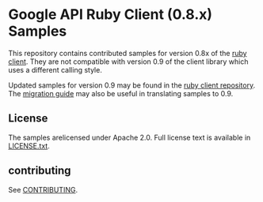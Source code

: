 # Google API Ruby Client (0.8.x) Samples

This repository contains contributed samples for version 0.8x of the
[ruby client](https://github.com/google/google-api-ruby-client). They are
not compatible with version 0.9 of the client library which uses a different
calling style.

Updated samples for version 0.9 may be found in the
[ruby client repository](https://github.com/google/google-api-ruby-client/tree/master/samples).
The [migration guide](https://github.com/google/google-api-ruby-client/blob/master/MIGRATING.md)
may also be useful in translating samples to 0.9.

## License

The samples arelicensed under Apache 2.0. Full license text is
available in [LICENSE.txt](LICENSE).

## contributing

See [CONTRIBUTING](CONTRIBUTING.md).
